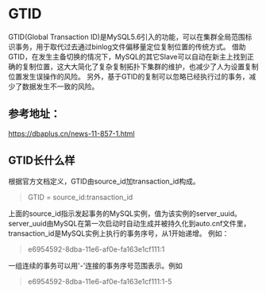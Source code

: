 GTID
==========
GTID(Global Transaction ID)是MySQL5.6引入的功能，可以在集群全局范围标识事务，用于取代过去通过binlog文件偏移量定位复制位置的传统方式。
借助GTID，在发生主备切换的情况下，MySQL的其它Slave可以自动在新主上找到正确的复制位置，这大大简化了复杂复制拓扑下集群的维护，也减少了人为设置复制位置发生误操作的风险。
另外，基于GTID的复制可以忽略已经执行过的事务，减少了数据发生不一致的风险。
  
参考地址：
----------
https://dbaplus.cn/news-11-857-1.html


GTID长什么样
-----------
根据官方文档定义，GTID由source_id加transaction_id构成。
> GTID = source_id:transaction_id

上面的source_id指示发起事务的MySQL实例，值为该实例的server_uuid。server_uuid由MySQL在第一次启动时自动生成并被持久化到auto.cnf文件里，transaction_id是MySQL实例上执行的事务序号，从1开始递增。 例如：
> e6954592-8dba-11e6-af0e-fa163e1cf111:1

一组连续的事务可以用'-'连接的事务序号范围表示。例如
> e6954592-8dba-11e6-af0e-fa163e1cf111:1-5
